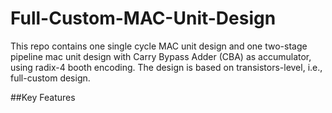 # Full-Custom-MAC-Unit-Design
This repo contains one single cycle MAC unit design and one two-stage pipeline mac unit design with Carry Bypass Adder (CBA) as accumulator, using radix-4 booth encoding. The design is based on transistors-level, i.e., full-custom design.

##Key Features
